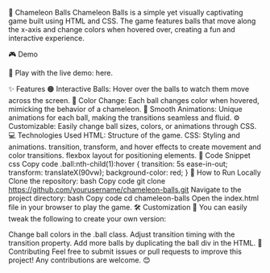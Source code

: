 🎨 Chameleon Balls
Chameleon Balls is a simple yet visually captivating game built using HTML and CSS. The game features balls that move along the x-axis and change colors when hovered over, creating a fun and interactive experience.

🎮 Demo

🔗 Play with the live demo: here.

✨ Features
🟠 Interactive Balls: Hover over the balls to watch them move across the screen.
🎨 Color Change: Each ball changes color when hovered, mimicking the behavior of a chameleon.
🌈 Smooth Animations: Unique animations for each ball, making the transitions seamless and fluid.
⚙️ Customizable: Easily change ball sizes, colors, or animations through CSS.
💻 Technologies Used
HTML: Structure of the game.
CSS: Styling and animations.
transition, transform, and hover effects to create movement and color transitions.
flexbox layout for positioning elements.
🧩 Code Snippet
css
Copy code
.ball:nth-child(1):hover {
    transition: 5s ease-in-out;
    transform: translateX(90vw);
    background-color: red;
}
🚀 How to Run Locally
Clone the repository:
bash
Copy code
git clone https://github.com/yourusername/chameleon-balls.git
Navigate to the project directory:
bash
Copy code
cd chameleon-balls
Open the index.html file in your browser to play the game.
🛠 Customization
🎨 You can easily tweak the following to create your own version:

Change ball colors in the .ball class.
Adjust transition timing with the transition property.
Add more balls by duplicating the ball div in the HTML.
🤝 Contributing
Feel free to submit issues or pull requests to improve this project! Any contributions are welcome. 😊
